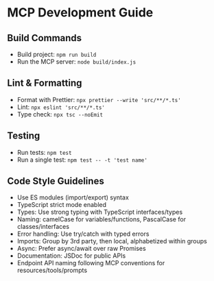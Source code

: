 # MCP Development Guide

## Build Commands
- Build project: `npm run build`
- Run the MCP server: `node build/index.js`

## Lint & Formatting
- Format with Prettier: `npx prettier --write 'src/**/*.ts'`
- Lint: `npx eslint 'src/**/*.ts'`
- Type check: `npx tsc --noEmit`

## Testing
- Run tests: `npm test`
- Run a single test: `npm test -- -t 'test name'`

## Code Style Guidelines
- Use ES modules (import/export) syntax
- TypeScript strict mode enabled
- Types: Use strong typing with TypeScript interfaces/types
- Naming: camelCase for variables/functions, PascalCase for classes/interfaces
- Error handling: Use try/catch with typed errors
- Imports: Group by 3rd party, then local, alphabetized within groups
- Async: Prefer async/await over raw Promises
- Documentation: JSDoc for public APIs
- Endpoint API naming following MCP conventions for resources/tools/prompts